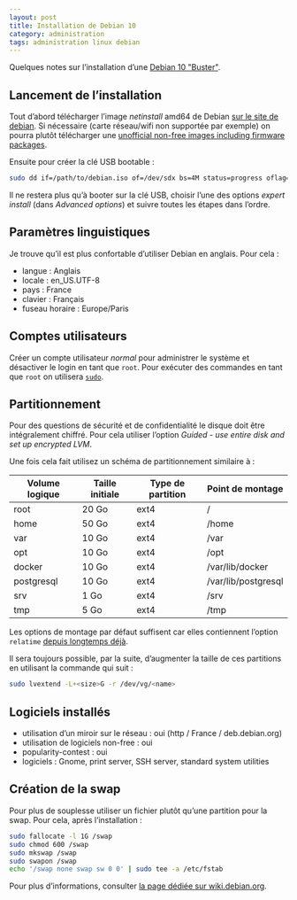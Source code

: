 ```yaml
---
layout: post
title: Installation de Debian 10
category: administration
tags: administration linux debian
---
```


Quelques notes sur l’installation d’une [Debian 10 "Buster"](https://www.debian.org/News/2019/20190706).

## Lancement de l’installation
Tout d’abord télécharger l’image _netinstall_ amd64 de Debian [sur le site de debian](https://www.debian.org/distrib/netinst).
Si nécessaire (carte réseau/wifi non supportée par exemple) on pourra plutôt télécharger une
[unofficial non-free images including firmware packages](https://cdimage.debian.org/cdimage/unofficial/non-free/cd-including-firmware/).

Ensuite pour créer la clé USB bootable :
```bash
sudo dd if=/path/to/debian.iso of=/dev/sdx bs=4M status=progress oflag=sync
```

Il ne restera plus qu’à booter sur la clé USB, choisir l’une des options _expert install_ (dans
_Advanced options_) et suivre toutes les étapes dans l’ordre.


## Paramètres linguistiques
Je trouve qu’il est plus confortable d’utiliser Debian en anglais. Pour cela :
* langue : Anglais
* locale : en_US.UTF-8
* pays : France
* clavier : Français
* fuseau horaire : Europe/Paris


## Comptes utilisateurs
Créer un compte utilisateur _normal_ pour administrer le système et désactiver le login en tant que
`root`. Pour exécuter des commandes en tant que `root` on utilisera [`sudo`](https://wikipedia.org/wiki/Sudo). 


## Partitionnement
Pour des questions de sécurité et de confidentialité le disque doit être intégralement chiffré.
Pour cela utiliser l’option _Guided - use entire disk and set up encrypted LVM_.

Une fois cela fait utilisez un schéma de partitionnement similaire à :

| Volume logique | Taille initiale | Type de partition | Point de montage    |
|----------------|-----------------|-------------------|---------------------|
| root           | 20 Go           | ext4              | /                   |
| home           | 50 Go           | ext4              | /home               |
| var            | 10 Go           | ext4              | /var                |
| opt            | 10 Go           | ext4              | /opt                |
| docker         | 10 Go           | ext4              | /var/lib/docker     |
| postgresql     | 10 Go           | ext4              | /var/lib/postgresql |
| srv            | 1 Go            | ext4              | /srv                |
| tmp            | 5 Go            | ext4              | /tmp                |

Les options de montage par défaut suffisent car elles contiennent l’option `relatime` [depuis
longtemps déjà](https://unix.stackexchange.com/questions/17844/when-was-relatime-made-the-default).

Il sera toujours possible, par la suite, d’augmenter la taille de ces partitions en utilisant la
commande qui suit :
```bash
sudo lvextend -L+<size>G -r /dev/vg/<name>
```


## Logiciels installés
* utilisation d’un miroir sur le réseau : oui (http / France / deb.debian.org)
* utilisation de logiciels non-free : oui
* popularity-contest : oui
* logiciels : Gnome, print server, SSH server, standard system utilities


## Création de la swap
Pour plus de souplesse utiliser un fichier plutôt qu’une partition pour la swap. Pour cela, après
l’installation :
```bash
sudo fallocate -l 1G /swap
sudo chmod 600 /swap
sudo mkswap /swap
sudo swapon /swap
echo '/swap none swap sw 0 0' | sudo tee -a /etc/fstab
```

Pour plus d’informations, consulter [la page dédiée sur wiki.debian.org](https://wiki.debian.org/Swap).
